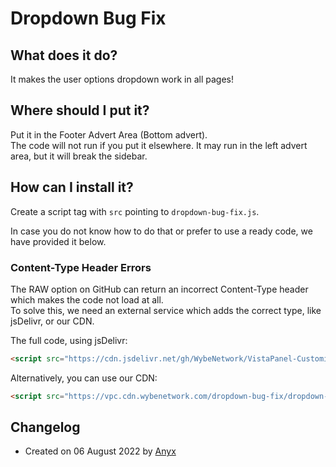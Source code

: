 # Dropdown Bug Fix  

## What does it do?  
It makes the user options dropdown work in all pages!

## Where should I put it?  
Put it in the Footer Advert Area (Bottom advert).  
The code will not run if you put it elsewhere. It may run in the left advert area, but it will break the sidebar.

## How can I install it?   
Create a script tag with `src` pointing to `dropdown-bug-fix.js`.  

In case you do not know how to do that or prefer to use a ready code, we have provided it below.

###  Content-Type Header Errors
The RAW option on GitHub can return an incorrect Content-Type header which makes the code not load at all.  
To solve this, we need an external service which adds the correct type, like jsDelivr, or our CDN.

The full code, using jsDelivr:
```html
<script src="https://cdn.jsdelivr.net/gh/WybeNetwork/VistaPanel-Customizations@2.3.0-pre/dropdown-bug-fix/dropdown-bug-fix.js" type="text/javascript"></script>
```
Alternatively, you can use our CDN:
```html
<script src="https://vpc.cdn.wybenetwork.com/dropdown-bug-fix/dropdown-bug-fix.js" type="text/javascript"></script>
```
## Changelog
* Created on 06 August 2022 by [Anyx](https://github.com/4yx)